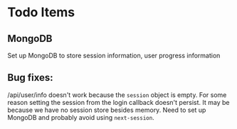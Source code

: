 # Todo Items

## MongoDB
Set up MongoDB to store session information, user progress information

## Bug fixes:
/api/user/info doesn't work because the `session` object is empty. For some reason setting the session from the login callback doesn't persist. It may be because we have no session store besides memory. Need to set up MongoDB and probably avoid using `next-session`.
